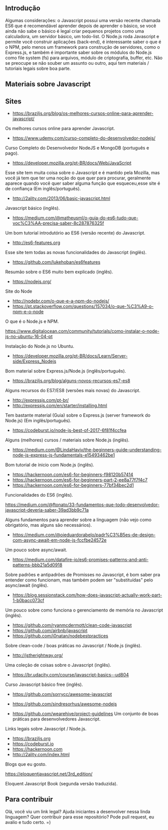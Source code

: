 ## Introdução

Algumas considerações: o Javascript possui uma versão recente chamada ES6 que é recomendável aprender depois de aprender o básico, se você ainda não sabe o básico é legal criar pequenos projetos como uma calculadora, um servidor básico, um todo-list. O Node.js roda Javascript e permite você construir aplicações (back-end), é interessante saber o que é o NPM, pelo menos um framework para construção de servidores, como o Express.js, e também é importante saber sobre os módulos do Node.js como file system (fs) para arquivos, módulo de criptografia, buffer, etc. Não se preocupe se não souber um assunto ou outro, aqui tem materiais / tutoriais legais sobre boa parte. 

## Materiais sobre Javascript 
## Sites

* https://braziljs.org/blog/os-melhores-cursos-online-para-aprender-javascript/

Os melhores cursos online para aprender Javascript.

* https://www.udemy.com/curso-completo-do-desenvolvedor-nodejs/

Curso Completo do Desenvolvedor NodeJS e MongoDB (português e pago). 

* https://developer.mozilla.org/pt-BR/docs/Web/JavaScript

Esse site tem muita coisa sobre o Javascript e é mantido pela Mozilla, mas você já tem que ter uma noção do que quer para procurar, geralmente aparece quando você quer saber alguma função que esqueceu,esse site é de confiança (Em inglês/português).

* http://2ality.com/2013/06/basic-javascript.html

Javascript básico (inglês).

* https://medium.com/@matheusml/o-guia-do-es6-tudo-que-voc%C3%AA-precisa-saber-8c287876325f

Um bom tutorial introdutório ao ES6 (versão recente) do Javascript.

* http://es6-features.org

Esse site tem todas as novas funcionalidades do Javascript (inglês).

* https://github.com/lukehoban/es6features

Resumão sobre o ES6 muito bem explicado (inglês).

* https://nodejs.org/

 Site do Node
 
* http://nodebr.com/o-que-e-a-npm-do-nodejs/
* https://pt.stackoverflow.com/questions/157034/o-que-%C3%A9-o-npm-e-o-node

O que é o Node.js e NPM.

https://www.digitalocean.com/community/tutorials/como-instalar-o-node-js-no-ubuntu-16-04-pt

Instalação do Node.js no Ubuntu.

* https://developer.mozilla.org/pt-BR/docs/Learn/Server-side/Express_Nodejs

Bom material sobre Express.js/Node.js (inglês/português).

* https://braziljs.org/blog/alguns-novos-recursos-es7-es8

Alguns recursos do ES7/ES8 (versões mais novas) do Javascript.

* http://expressjs.com/pt-br/
* http://expressjs.com/en/starter/installing.html

Tem bastante material (Guia) sobre o Express.js (server framework do Node.js) (Em inglês/português).

* https://codeburst.io/node-js-best-of-2017-6f81f4ccfea

Alguns (melhores) cursos / materiais sobre Node.js (inglês).

* https://medium.com/@LindaHaviv/the-beginners-guide-understanding-node-js-express-js-fundamentals-e15493462be1

Bom tutorial de ínicio com Node.js (inglês).

* https://hackernoon.com/es6-for-beginners-f98120b57414
* https://hackernoon.com/es6-for-beginners-part-2-ee8a77f7f4c7
* https://hackernoon.com/es6-for-beginners-77bf34bec2d1

Funcionalidades do ES6 (inglês).

https://medium.com/@ftonato/33-fundamentos-que-todo-desenvolvedor-javascript-deveria-saber-39ad3bb9c71a

Alguns fundamentos para aprender sobre a linguagem (não vejo como obrigatório, mas alguns são necessários).

* https://medium.com/@oieduardorabelo/padr%C3%B5es-de-design-com-async-await-em-node-js-fccfbe24572e

Um pouco sobre async/await.

* https://medium.com/datafire-io/es6-promises-patterns-and-anti-patterns-bbb21a5d0918

Sobre padrões e antipadrões de Promisses no Javascript, é bom saber pra entender como funcionam, mas também podem ser "substituídas" pelo async/await (inglês).

* https://blog.sessionstack.com/how-does-javascript-actually-work-part-1-b0bacc073cf

Um pouco sobre como funciona o gerenciamento de memória no Javascript (inglês).

* https://github.com/ryanmcdermott/clean-code-javascript
* https://github.com/airbnb/javascript
* https://github.com/i0natan/nodebestpractices

Sobre clean-code / boas práticas no Javascript / Node.js (inglês).

* http://jstherightway.org/

Uma coleção de coisas sobre o Javascript (inglês).

* https://br.udacity.com/course/javascript-basics--ud804

Curso Javascript básico free (inglês).

* https://github.com/sorrycc/awesome-javascript
* https://github.com/sindresorhus/awesome-nodejs

* https://github.com/wearehive/project-guidelines
Um conjunto de boas práticas para desenvolvedores Javascript. 

Links legais sobre Javascript / Node.js. 

* https://braziljs.org
* https://codeburst.io
* https://hackernoon.com
* http://2ality.com/index.html

Blogs que eu gosto.

https://eloquentjavascript.net/3rd_edition/

Eloquent Javascript Book (segunda versão traduzida).

## Para contribuir 

Olá, você viu um link legal? Ajuda iniciantes a desenvolver nessa linda linguagem? Quer contribuir para esse repositório? Pode pull request, eu avalio e tudo certo. =) 
